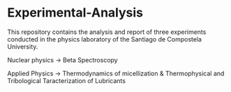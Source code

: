 # Experimental-Analysis
This repository contains the analysis and report of three experiments conducted in the physics laboratory of the Santiago de Compostela University.

Nuclear physics -> 	Beta Spectroscopy

Applied Physics -> Thermodynamics of micellization & Thermophysical and Tribological Taracterization of Lubricants
